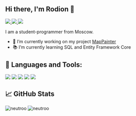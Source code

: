 ## Hi there, I'm Rodion 👋

<a href="https://vk.com/neutr0o">
  <img src="https://img.shields.io/badge/-VK-0077FF?logo=VK"/>
</a>
<a href="https://t.me/neutr0o">
  <img src="https://img.shields.io/badge/-Telegram-26A5E4?logo=Telegram"/>
</a>
<a href="https://www.instagram.com/nyautro/">
  <img src="https://img.shields.io/badge/-Instagram-E4405F?logo=Instagram&logoColor=white"/>
</a>

<br/>

I am a student-programmer from Moscow.
- 🔨 I’m currently working on my project [MapPainter](https://github.com/Neutroo/MapPainter)
- 📚 I’m currently learning SQL and Entity Framework Core

## 🧰 Languages and Tools:
<div style = "display: inline;">
  <a>
    <img src="https://img.shields.io/badge/-CSharp-239120?logo=CSharp"/>
  </a>
  <a>
    <img src="https://img.shields.io/badge/-.NET-512BD4?logo=.NET"/>
  </a>
  <a>
    <img src="https://img.shields.io/badge/-Microsoft SQL Server-CC2927?logo=Microsoft SQL Server"/>
  </a>
  <a>
    <img src="https://img.shields.io/badge/-C++-00599C?logo=Cplusplus"/>
  </a>
  <a>
    <img src="https://img.shields.io/badge/-Arduino-00979D?logo=arduino&logoColor=white"/>
  </a>
</div>

## 📈 GitHub Stats

<p>
  <img src="https://github-readme-stats.vercel.app/api?username=neutroo&show_icons=true&title_color=00fefe&text_color=ffffff&bg_color=0d1117&locale=en&line_height=20&icon_color=dc4964" alt="neutroo"/>
  <img src="https://github-readme-stats.vercel.app/api/top-langs?username=neutroo&show_icons=true&title_color=00fefe&text_color=ffffff&bg_color=0d1117&locale=en" alt="neutroo"/>
</p>
